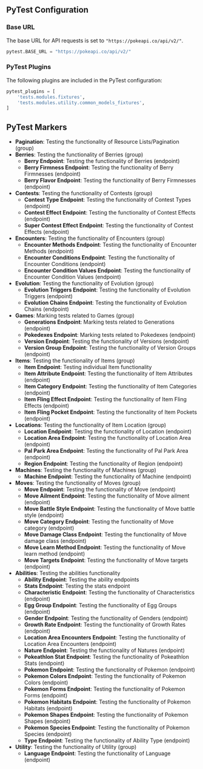 ## PyTest Configuration

### Base URL

The base URL for API requests is set to `"https://pokeapi.co/api/v2/"`.

```python
pytest.BASE_URL = "https://pokeapi.co/api/v2/"
```

### PyTest Plugins

The following plugins are included in the PyTest configuration:

```python
pytest_plugins = [
    'tests.modules.fixtures',
    'tests.modules.utility.common_models_fixtures',
]
```

## PyTest Markers

- **Pagination**: Testing the functionality of Resource Lists/Pagination (group)
- **Berries**: Testing the functionality of Berries (group)
    - **Berry Endpoint**: Testing the functionality of Berries (endpoint)
    - **Berry Firmness Endpoint**: Testing the functionality of Berry Firmnesses (endpoint)
    - **Berry Flavor Endpoint**: Testing the functionality of Berry Firmnesses (endpoint)
- **Contests**: Testing the functionality of Contests (group)
    - **Contest Type Endpoint**: Testing the functionality of Contest Types (endpoint)
    - **Contest Effect Endpoint**: Testing the functionality of Contest Effects (endpoint)
    - **Super Contest Effect Endpoint**: Testing the functionality of Contest Effects (endpoint)
- **Encounters**: Testing the functionality of Encounters (group)
    - **Encounter Methods Endpoint**: Testing the functionality of Encounter Methods (endpoint)
    - **Encounter Conditions Endpoint**: Testing the functionality of Encounter Conditions (endpoint)
    - **Encounter Condition Values Endpoint**: Testing the functionality of Encounter Condition Values (endpoint)
- **Evolution**: Testing the functionality of Evolution (group)
    - **Evolution Triggers Endpoint**: Testing the functionality of Evolution Triggers (endpoint)
    - **Evolution Chains Endpoint**: Testing the functionality of Evolution Chains (endpoint)
- **Games**: Marking tests related to Games (group)
    - **Generations Endpoint**: Marking tests related to Generations (endpoint)
    - **Pokedexes Endpoint**: Marking tests related to Pokedexes (endpoint)
    - **Version Endpoint**: Testing the functionality of Versions (endpoint)
    - **Version Group Endpoint**: Testing the functionality of Version Groups (endpoint)
- **Items**: Testing the functionality of Items (group)
    - **Item Endpoint**: Testing individual Item functionality
    - **Item Attribute Endpoint**: Testing the functionality of Item Attributes (endpoint)
    - **Item Category Endpoint**: Testing the functionality of Item Categories (endpoint)
    - **Item Fling Effect Endpoint**: Testing the functionality of Item Fling Effects (endpoint)
    - **Item Fling Pocket Endpoint**: Testing the functionality of Item Pockets (endpoint)
- **Locations**: Testing the functionality of Item Location (group)
    - **Location Endpoint**: Testing the functionality of Location (endpoint)
    - **Location Area Endpoint**: Testing the functionality of Location Area (endpoint)
    - **Pal Park Area Endpoint**: Testing the functionality of Pal Park Area (endpoint)
    - **Region Endpoint**: Testing the functionality of Region (endpoint)
- **Machines**: Testing the functionality of Machines (group)
    - **Machine Endpoint**: Testing the functionality of Machine (endpoint)
- **Moves**: Testing the functionality of Moves (group)
    - **Move Endpoint**: Testing the functionality of Move (endpoint)
    - **Move Ailment Endpoint**: Testing the functionality of Move ailment (endpoint)
    - **Move Battle Style Endpoint**: Testing the functionality of Move battle style (endpoint)
    - **Move Category Endpoint**: Testing the functionality of Move category (endpoint)
    - **Move Damage Class Endpoint**: Testing the functionality of Move damage class (endpoint)
    - **Move Learn Method Endpoint**: Testing the functionality of Move learn method (endpoint)
    - **Move Targets Endpoint**: Testing the functionality of Move targets (endpoint)
- **Abilities**: Testing the abilities functionality
    - **Ability Endpoint**: Testing the ability endpoints
    - **Stats Endpoint**: Testing the stats endpoint
    - **Characteristic Endpoint**: Testing the functionality of Characteristics (endpoint)
    - **Egg Group Endpoint**: Testing the functionality of Egg Groups (endpoint)
    - **Gender Endpoint**: Testing the functionality of Genders (endpoint)
    - **Growth Rate Endpoint**: Testing the functionality of Growth Rates (endpoint)
    - **Location Area Encounters Endpoint**: Testing the functionality of Location Area Encounters (endpoint)
    - **Nature Endpoint**: Testing the functionality of Natures (endpoint)
    - **Pokeathlon Stat Endpoint**: Testing the functionality of Pokeathlon Stats (endpoint)
    - **Pokemon Endpoint**: Testing the functionality of Pokemon (endpoint)
    - **Pokemon Colors Endpoint**: Testing the functionality of Pokemon Colors (endpoint)
    - **Pokemon Forms Endpoint**: Testing the functionality of Pokemon Forms (endpoint)
    - **Pokemon Habitats Endpoint**: Testing the functionality of Pokemon Habitats (endpoint)
    - **Pokemon Shapes Endpoint**: Testing the functionality of Pokemon Shapes (endpoint)
    - **Pokemon Species Endpoint**: Testing the functionality of Pokemon Species (endpoint)
    - **Type Endpoint**: Testing the functionality of Ability Type (endpoint)
- **Utility**: Testing the functionality of Utility (group)
    - **Language Endpoint**: Testing the functionality of Language (endpoint)
